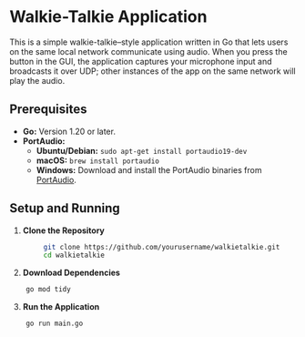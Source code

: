 # Walkie-Talkie Application

This is a simple walkie-talkie–style application written in Go that lets users on the same local network communicate using audio. When you press the button in the GUI, the application captures your microphone input and broadcasts it over UDP; other instances of the app on the same network will play the audio.

## Prerequisites

- **Go:** Version 1.20 or later.
- **PortAudio:**  
  - **Ubuntu/Debian:** `sudo apt-get install portaudio19-dev`
  - **macOS:** `brew install portaudio`
  - **Windows:** Download and install the PortAudio binaries from [PortAudio](http://www.portaudio.com/download.html).

## Setup and Running

1. **Clone the Repository**

   ```bash
        git clone https://github.com/yourusername/walkietalkie.git
        cd walkietalkie
    ```
2. **Download Dependencies**
```bash
    go mod tidy
```

3. **Run the Application**
```bash
    go run main.go
```